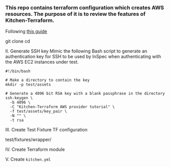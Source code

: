 ### This repo contains terraform configuration which creates AWS resources. The purpose of it is to review the features of Kitchen-Terraform.

Following [this guide](https://newcontext-oss.github.io/kitchen-terraform/tutorials/extensive_kitchen_terraform.html)

git clone
cd

II. Generate SSH key
Mimic the following Bash script to generate an authentication key for SSH to be used by InSpec when authenticating with the AWS EC2 instances under test.
```
#!/bin/bash

# Make a directory to contain the key
mkdir -p test/assets

# Generate a 4096 bit RSA key with a blank passphrase in the directory
ssh-keygen \
  -b 4096 \
  -C "Kitchen-Terraform AWS provider tutorial" \
  -f test/assets/key_pair \
  -N "" \
  -t rsa
```

III. Create Test Fixture TF configuration

test/fixtures/wrapper/


IV. Create Terraform module

V. Create `kitchen.yml`



